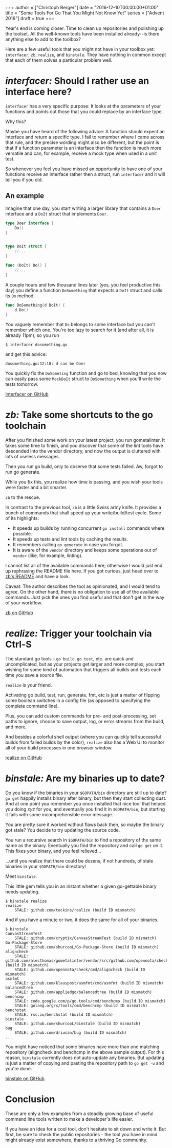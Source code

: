 +++
author = ["Christoph Berger"]
date = "2016-12-10T00:00:00+01:00"
title = "Some Tools For Go That You Might Not Know Yet"
series = ["Advent 2016"]
draft = true
+++

Year's end is coming closer. Time to clean up repositories and 
polishing up the toolset. All the well-known tools have been installed
already--is there anything else to add to the toolbox?

Here are a few useful tools that you might not have in your toolbox yet:
`interfacer`, `zb`, `realize`, and `binstale`. They have nothing in
common except that each of them solves a particular problem well. 



# *interfacer:* Should I rather use an interface here?

`interfacer` has a very specific
purpose: It looks at the parameters of your functions and points out
those that you could replace by an interface type. 

Why this? 

Maybe you have heard of the following advice: A function should expect
an interface and return a specific type. I fail to remember where I came
across that rule, and the precise wording might also be different, but
the point is that if a function parameter is an interface then the
function is much more versatile and can, for example, receive a mock
type when used in a unit test. 

So whenever you feel you have missed an opportunity to have one of your
functions receive an interface rather then a struct, run `interfacer` 
and it will tell you if you did.

## An example

Imagine that one day, you start writing a larger library that contains a
`Doer` interface and a `DoIt` struct that implements `Doer`.  


```go 
type Doer interface { 
	Do() 
}


type DoIt struct {
	//...	
}

func (DoIt) Do() {
	//...
}
```

A couple hours and few thousand lines later (yes, you feel productive 
this day) you define a function `DoSomething` that expects a `DoIt` 
struct and calls its `Do` method.

```go 
func DoSomething(d DoIt) {
	d.Do()
}
```

You vaguely remember that `Do` belongs to some interface but you can't 
remember which one. You're too lazy to search for it (and after all, 
it is already 11pm), so you run 

    $ interfacer dosomething.go

and get this advice:

    dosomething.go:12:18: d can be Doer

You quickly fix the `DoSometing` function and go to bed, knowing that
you now can easily pass some `MockDoIt` struct to `DoSomething` when
you'll write the tests tomorrow.

[Interfacer on GitHub](https://github.com/mvdan/interfacer/)


# *zb:* Take some shortcuts to the go toolchain

After you finished some work on your latest project, you run
gometalinter. It takes some time to finish, and you discover that some
of the lint tools have descended into the vendor directory, and now the
output is cluttered with lots of useless messages.

Then you run go build, only to observe that some tests failed. Aw,
forgot to run go generate.

While you fix this, you realize how time is passing, and you wish your
tools were faster and a bit smarter.

`zb` to the rescue.

In contrast to the previous tool, `zb` is a little Swiss army knife.
It provides a bunch of commands that shall speed up your 
write/build/test cycle. Some of its highlights:

* It speeds up builds by running concurrent `go install` commands where
possible.
* It speeds up tests and lint tools by caching the results.
* It remembers calling `go generate` in case you forgot.
* It is aware of the `vendor` directory and keeps some operations
out of `vendor` (like, for example, linting). 

I cannot list all of the available commands here; otherwise I would just
end up rephrasing the README file here. If you got curious, just head
over to [zb's README](https://github.com/joshuarubin/zb/blob/master/README.md) 
and have a look.

Caveat: The author describes the tool as opinionated, and I would
tend to agree. On the other hand, there is no obligation to use 
all of the available commands. Just pick the ones you find useful and
that don't get in the way of your workflow.

[zb on GitHub](https://github.com/joshuarubin/zb)

# *realize:* Trigger your toolchain via Ctrl-S

The standard go tools - `go build`, `go test`, etc. are quick and
uncomplicated, but as your projects get larger and more complex, you
start wishing for some kind of automation that triggers all builds and
tests each time you save a source file.

`realize` is your friend. 

Activating go build, test, run, generate, fmt, etc is just a matter of
flipping some boolean switches in a config file (as opposed to
specifying the complete command line). 

Plus, you can add custom commands for pre- and post-processing, set
paths to ignore, choose to save output, log, or error streams from the
build, and more. 

And besides a colorful shell output (where you can quickly tell
successful builds from failed builds by the color), `realize` also has a
Web UI to monitor all of your build processes in one browser window.

[realize on GitHub](https://github.com/tockins/realize) 


# *binstale:* Are my binaries up to date?

Do you know if the binaries in your `$GOPATH/bin` directory are still up
to date? `go get` happily installs binary after binary, but then they
start collecting dust. And at one point you remember you once installed
that nice tool that helped you doing *xyz* for you, and eventually you
find it in `$GOPATH/bin`, but starting it fails with some
incomprehensible error message. 

You are pretty sure it worked without flaws back then, so maybe the
binary got stale? You decide to try updating the source code.

You run a recursive search in `$GOPATH/bin` to find a repository of
the same name as the binary. Eventually you find the repository and
call `go get` on it. This fixes your binary, and you feel relieved...

...until you realize that there could be dozens, if not hundreds, of 
stale binaries in your `$GOPATH/bin` directory!

Meet `binstale`.

This little gem tells you in an instant whether a given go-gettable 
binary needs updating. 

    $ binstale realize
	realize
		STALE: github.com/tockins/realize (build ID mismatch)

And if you have a minute or two, it does the same for all of your 
binaries. 

	$ binstale
	CanvasStreamTest
		STALE: github.com/cryptix/CanvasStreamTest (build ID mismatch)
	Go-Package-Store
		STALE: github.com/shurcooL/Go-Package-Store (build ID mismatch)
	aligncheck
		STALE: github.com/alecthomas/gometalinter/vendor/src/github.com/opennota/check/cmd/aligncheck (build ID mismatch)
		STALE: github.com/opennota/check/cmd/aligncheck (build ID mismatch)
	asmfmt
		STALE: github.com/klauspost/asmfmt/cmd/asmfmt (build ID mismatch)
	balancedtree
		STALE: github.com/appliedgo/balancedtree (build ID mismatch)
	benchcmp
		STALE: code.google.com/p/go.tools/cmd/benchcmp (build ID mismatch)
		STALE: golang.org/x/tools/cmd/benchcmp (build ID mismatch)
	benchstat
		STALE: rsc.io/benchstat (build ID mismatch)
	binstale
		STALE: github.com/shurcooL/binstale (build ID mismatch)
	bug
		STALE: github.com/driusan/bug (build ID mismatch)
	...

You might have noticed that some binaries have more than one 
matching repository (aligncheck and benchcmp in the above
sample output). For this reason, `binstale` currently does not
auto-update any binaries. But updating is just a matter of copying 
and pasting the repository path to `go get -u` and you're done.

[binstale on GitHub](https://github.com/shurcooL/binstale). 


# Conclusion

These are only a few examples from a steadily growing base of 
useful command line tools written to make a developer's life 
easier.

If you have an idea for a cool tool, don't hesitate to sit down and
write it. But first, be sure to check the public repositories - 
the tool you have in mind might already exist somewhere, thanks to
a thriving Go community.

